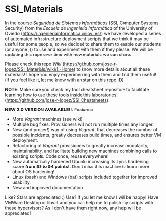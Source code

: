 # SSI_Materials

In the course *Seguridad de Sistemas Informáticos* (SSI, Computer Systems Security) from the *Escuela de Ingeniería Informática* of the University of Oviedo (https://ingenieriainformatica.uniovi.es/) we have developed a series of automated infrastructure deployment scripts that we think it may be useful for some people, so we decided to share them to enable our students (or anyone ;)) to use and experiment with them if they please. We will be updating this repo over time with new materials we can share. 

Please check this repo *Wiki* (https://github.com/jose-r-lopez/SSI_Materials/wiki/1.-Home) to know more details about all these materials! I hope you enjoy experimenting with them and find them useful! (if you feel like it, let me know with an star on this repo :D)

**NOTE**: Make sure you check my tool cheatsheet repository to facilitate learning how to use these tools inside this laboratories! (https://github.com/jose-r-lopez/SSI_Cheatsheets).
 
 **NEW 2.0 VERSION AVAILABLE!!**. Features:
 
 - More *Vagrant* machines (see wiki)
 - Multiple bug fixes. Provisioners will not run multiple times any longer.
 - New (and proper!) way of using *Vagrant*, that decreases the number of possible incidents, greatly decreases build times, and ensures better VM deployment.
 - Refactoring of *Vagrant* provisioners to greatly increase modularity, maintainability, and facilitate building new machines combining calls to existing scripts. Code once, reuse everywhere!
 - New automatically hardened Ubuntu increasing its Lynis hardening score **from 89 to 94 points!**. Don't miss this machine to learn more about OS hardening!
 - Linux (bash) and Windows (bat) scripts included together for improved usability.
 - New and improved documentation

Like? Stars are appreciated :)
Use? If you let me know I will be happy!
Have VMWare Desktop or libvirt and you can help me to polish my scripts with these hypervisors? As I don't have them right now, any help will be appreciated!
 
